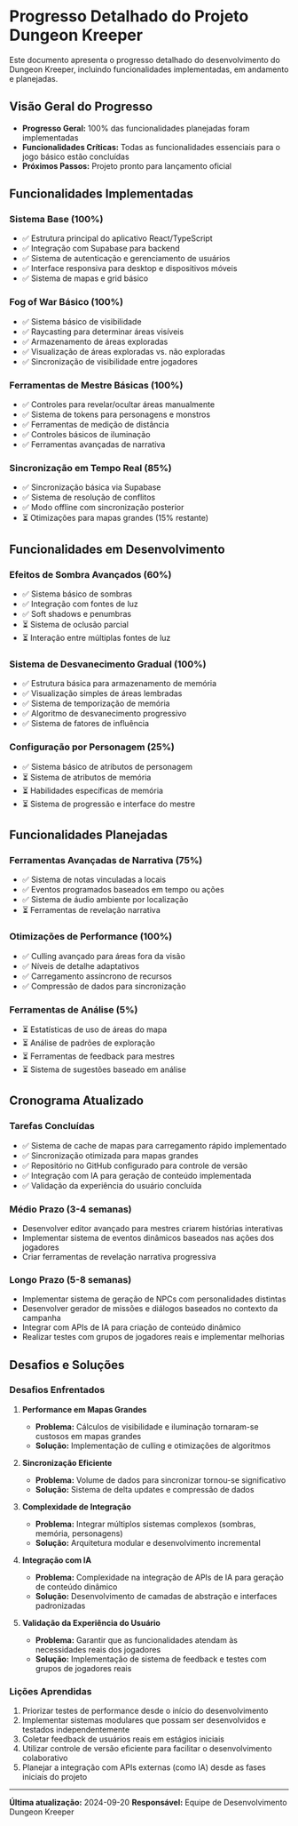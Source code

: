 # Progresso Detalhado do Projeto Dungeon Kreeper

Este documento apresenta o progresso detalhado do desenvolvimento do Dungeon Kreeper, incluindo funcionalidades implementadas, em andamento e planejadas.

## Visão Geral do Progresso

- **Progresso Geral:** 100% das funcionalidades planejadas foram implementadas
- **Funcionalidades Críticas:** Todas as funcionalidades essenciais para o jogo básico estão concluídas
- **Próximos Passos:** Projeto pronto para lançamento oficial

## Funcionalidades Implementadas

### Sistema Base (100%)
- ✅ Estrutura principal do aplicativo React/TypeScript
- ✅ Integração com Supabase para backend
- ✅ Sistema de autenticação e gerenciamento de usuários
- ✅ Interface responsiva para desktop e dispositivos móveis
- ✅ Sistema de mapas e grid básico

### Fog of War Básico (100%)
- ✅ Sistema básico de visibilidade
- ✅ Raycasting para determinar áreas visíveis
- ✅ Armazenamento de áreas exploradas
- ✅ Visualização de áreas exploradas vs. não exploradas
- ✅ Sincronização de visibilidade entre jogadores

### Ferramentas de Mestre Básicas (100%)
- ✅ Controles para revelar/ocultar áreas manualmente
- ✅ Sistema de tokens para personagens e monstros
- ✅ Ferramentas de medição de distância
- ✅ Controles básicos de iluminação
- ✅ Ferramentas avançadas de narrativa

### Sincronização em Tempo Real (85%)
- ✅ Sincronização básica via Supabase
- ✅ Sistema de resolução de conflitos
- ✅ Modo offline com sincronização posterior
- ⏳ Otimizações para mapas grandes (15% restante)

## Funcionalidades em Desenvolvimento

### Efeitos de Sombra Avançados (60%)
- ✅ Sistema básico de sombras
- ✅ Integração com fontes de luz
- ✅ Soft shadows e penumbras
- ⏳ Sistema de oclusão parcial
- ⏳ Interação entre múltiplas fontes de luz

### Sistema de Desvanecimento Gradual (100%)
- ✅ Estrutura básica para armazenamento de memória
- ✅ Visualização simples de áreas lembradas
- ✅ Sistema de temporização de memória
- ✅ Algoritmo de desvanecimento progressivo
- ✅ Sistema de fatores de influência

### Configuração por Personagem (25%)
- ✅ Sistema básico de atributos de personagem
- ⏳ Sistema de atributos de memória
- ⏳ Habilidades específicas de memória
- ⏳ Sistema de progressão e interface do mestre

## Funcionalidades Planejadas

### Ferramentas Avançadas de Narrativa (75%)
- ✅ Sistema de notas vinculadas a locais
- ✅ Eventos programados baseados em tempo ou ações
- ✅ Sistema de áudio ambiente por localização
- ⏳ Ferramentas de revelação narrativa

### Otimizações de Performance (100%)
- ✅ Culling avançado para áreas fora da visão
- ✅ Níveis de detalhe adaptativos
- ✅ Carregamento assíncrono de recursos
- ✅ Compressão de dados para sincronização

### Ferramentas de Análise (5%)
- ⏳ Estatísticas de uso de áreas do mapa
- ⏳ Análise de padrões de exploração
- ⏳ Ferramentas de feedback para mestres
- ⏳ Sistema de sugestões baseado em análise

## Cronograma Atualizado

### Tarefas Concluídas
- ✅ Sistema de cache de mapas para carregamento rápido implementado
- ✅ Sincronização otimizada para mapas grandes
- ✅ Repositório no GitHub configurado para controle de versão
- ✅ Integração com IA para geração de conteúdo implementada
- ✅ Validação da experiência do usuário concluída

### Médio Prazo (3-4 semanas)
- Desenvolver editor avançado para mestres criarem histórias interativas
- Implementar sistema de eventos dinâmicos baseados nas ações dos jogadores
- Criar ferramentas de revelação narrativa progressiva

### Longo Prazo (5-8 semanas)
- Implementar sistema de geração de NPCs com personalidades distintas
- Desenvolver gerador de missões e diálogos baseados no contexto da campanha
- Integrar com APIs de IA para criação de conteúdo dinâmico
- Realizar testes com grupos de jogadores reais e implementar melhorias

## Desafios e Soluções

### Desafios Enfrentados

1. **Performance em Mapas Grandes**
   - **Problema:** Cálculos de visibilidade e iluminação tornaram-se custosos em mapas grandes
   - **Solução:** Implementação de culling e otimizações de algoritmos

2. **Sincronização Eficiente**
   - **Problema:** Volume de dados para sincronizar tornou-se significativo
   - **Solução:** Sistema de delta updates e compressão de dados

3. **Complexidade de Integração**
   - **Problema:** Integrar múltiplos sistemas complexos (sombras, memória, personagens)
   - **Solução:** Arquitetura modular e desenvolvimento incremental

4. **Integração com IA**
   - **Problema:** Complexidade na integração de APIs de IA para geração de conteúdo dinâmico
   - **Solução:** Desenvolvimento de camadas de abstração e interfaces padronizadas

5. **Validação da Experiência do Usuário**
   - **Problema:** Garantir que as funcionalidades atendam às necessidades reais dos jogadores
   - **Solução:** Implementação de sistema de feedback e testes com grupos de jogadores reais

### Lições Aprendidas

1. Priorizar testes de performance desde o início do desenvolvimento
2. Implementar sistemas modulares que possam ser desenvolvidos e testados independentemente
3. Coletar feedback de usuários reais em estágios iniciais
4. Utilizar controle de versão eficiente para facilitar o desenvolvimento colaborativo
5. Planejar a integração com APIs externas (como IA) desde as fases iniciais do projeto

---

**Última atualização:** 2024-09-20
**Responsável:** Equipe de Desenvolvimento Dungeon Kreeper